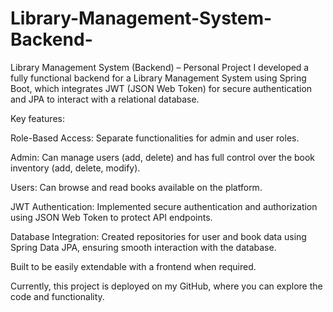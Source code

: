 # Library-Management-System-Backend-

Library Management System (Backend) – Personal Project
I developed a fully functional backend for a Library Management System using Spring Boot, which integrates JWT (JSON Web Token) for secure authentication and JPA to interact with a relational database.

Key features:

Role-Based Access: Separate functionalities for admin and user roles.

Admin: Can manage users (add, delete) and has full control over the book inventory (add, delete, modify).

Users: Can browse and read books available on the platform.


JWT Authentication: Implemented secure authentication and authorization using JSON Web Token to protect API endpoints.

Database Integration: Created repositories for user and book data using Spring Data JPA, ensuring smooth interaction with the database.

Built to be easily extendable with a frontend when required.


Currently, this project is deployed on my GitHub, where you can explore the code and functionality.
